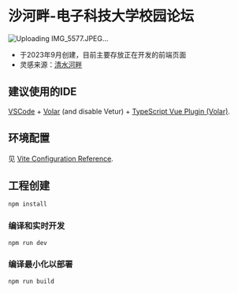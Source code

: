 # 沙河畔-电子科技大学校园论坛
![Uploading IMG_5577.JPEG…]()

* 于2023年9月创建，目前主要存放正在开发的前端页面
* 灵感来源：[清水河畔](https://bbs.uestc.edu.cn/)

## 建议使用的IDE

[VSCode](https://code.visualstudio.com/) + [Volar](https://marketplace.visualstudio.com/items?itemName=Vue.volar) (and disable Vetur) + [TypeScript Vue Plugin (Volar)](https://marketplace.visualstudio.com/items?itemName=Vue.vscode-typescript-vue-plugin).

## 环境配置

见 [Vite Configuration Reference](https://vitejs.dev/config/).

## 工程创建

```sh
npm install
```

### 编译和实时开发

```sh
npm run dev
```

### 编译最小化以部署

```sh
npm run build
```
